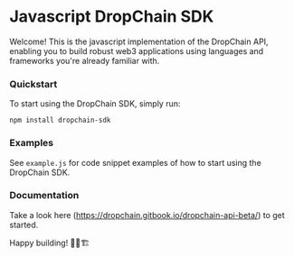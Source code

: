 # Javascript DropChain SDK

Welcome! This is the javascript implementation of the DropChain API, enabling you to build robust web3 applications using languages and frameworks you're already familiar with.

### Quickstart
To start using the DropChain SDK, simply run:

``` npm install dropchain-sdk ```

### Examples
See ```example.js``` for code snippet examples of how to start using the DropChain SDK.

### Documentation
Take a look here (https://dropchain.gitbook.io/dropchain-api-beta/) to get started.

Happy building! 👷‍♂️🏗
